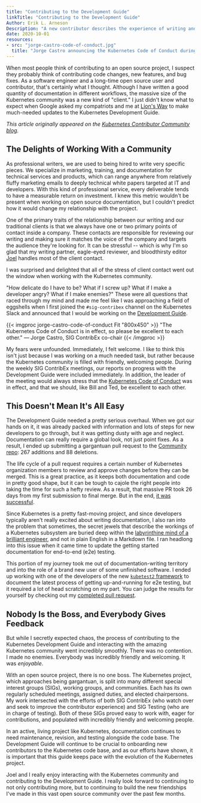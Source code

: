 ```yaml
---
title: "Contributing to the Development Guide"
linkTitle: "Contributing to the Development Guide"
Author: Erik L. Arneson
Description: "A new contributor describes the experience of writing and submitting changes to the Kubernetes Development Guide."
date: 2020-10-01
resources:
- src: "jorge-castro-code-of-conduct.jpg"
  title: "Jorge Castro announcing the Kubernetes Code of Conduct during a weekly SIG ContribEx meeting."
---
```


When most people think of contributing to an open source project, I suspect they probably think of
contributing code changes, new features, and bug fixes. As a software engineer and a long-time open
source user and contributor, that's certainly what I thought. Although I have written a good quantity
of documentation in different workflows, the massive size of the Kubernetes community was a new kind 
of "client." I just didn't know what to expect when Google asked my compatriots and me at
[Lion's Way](https://lionswaycontent.com/) to make much-needed updates to the Kubernetes Development Guide.

*This article originally appeared on the [Kubernetes Contributor Community blog](https://www.kubernetes.dev/blog/2020/09/28/contributing-to-the-development-guide/).*

## The Delights of Working With a Community

As professional writers, we are used to being hired to write very specific pieces. We specialize in
marketing, training, and documentation for technical services and products, which can range anywhere from relatively fluffy marketing emails to deeply technical white papers targeted at IT and developers. With 
this kind of professional service, every deliverable tends to have a measurable return on investment. 
I knew this metric wouldn't be present when working on open source documentation, but I couldn't
predict how it would change my relationship with the project.

One of the primary traits of the relationship between our writing and our traditional clients is that we
always have one or two primary points of contact inside a company. These contacts are responsible
for reviewing our writing and making sure it matches the voice of the company and targets the
audience they're looking for. It can be stressful -- which is why I'm so glad that my writing
partner, eagle-eyed reviewer, and bloodthirsty editor [Joel](https://twitter.com/JoelByronBarker)
handles most of the client contact.

I was surprised and delighted that all of the stress of client contact went out the window when
working with the Kubernetes community.

"How delicate do I have to be? What if I screw up? What if I make a developer angry? What if I make
enemies?" These were all questions that raced through my mind and made me feel like I was
approaching a field of eggshells when I first joined the `#sig-contribex` channel on the Kubernetes
Slack and announced that I would be working on the
[Development Guide](https://github.com/kubernetes/community/blob/master/contributors/devel/development.md).

{{< imgproc jorge-castro-code-of-conduct Fit "800x450" >}}
"The Kubernetes Code of Conduct is in effect, so please be excellent to each other." &mdash; Jorge
Castro, SIG ContribEx co-chair
{{< /imgproc >}}

My fears were unfounded. Immediately, I felt welcome. I like to think this isn't just because I was
working on a much needed task, but rather because the Kubernetes community is filled
with friendly, welcoming people. During the weekly SIG ContribEx meetings, our reports on progress
with the Development Guide were included immediately. In addition, the leader of the meeting would
always stress that the [Kubernetes Code of Conduct](https://www.kubernetes.dev/resources/code-of-conduct/) was in
effect, and that we should, like Bill and Ted, be excellent to each other.

## This Doesn't Mean It's All Easy

The Development Guide needed a pretty serious overhaul. When we got our hands on it, it was already
packed with information and lots of steps for new developers to go through, but it was getting dusty
with age and neglect. Documentation can really require a global look, not just point fixes.
As a result, I ended up submitting a gargantuan pull request to the
[Community repo](https://github.com/kubernetes/community): 267 additions and 88 deletions.

The life cycle of a pull request requires a certain number of Kubernetes organization members to review and approve changes
before they can be merged. This is a great practice, as it keeps both documentation and code in
pretty good shape, but it can be tough to cajole the right people into taking the time for such a hefty
review. As a result, that massive PR took 26 days from my first submission to final merge. But in
the end, [it was successful](https://github.com/kubernetes/community/pull/5003).

Since Kubernetes is a pretty fast-moving project, and since developers typically aren't really
excited about writing documentation, I also ran into the problem that sometimes, the secret jewels
that describe the workings of a Kubernetes subsystem are buried deep within the [labyrinthine mind of
a brilliant engineer](https://github.com/amwat), and not in plain English in a Markdown file. I ran headlong into this issue
when it came time to update the getting started documentation for end-to-end (e2e) testing. 

This portion of my journey took me out of documentation-writing territory and into the role of a
brand new user of some unfinished software. I ended up working with one of the developers of the new
[`kubetest2` framework](https://github.com/kubernetes-sigs/kubetest2) to document the latest process of
getting up-and-running for e2e testing, but it required a lot of head scratching on my part. You can
judge the results for yourself by checking out my
[completed pull request](https://github.com/kubernetes/community/pull/5045).

## Nobody Is the Boss, and Everybody Gives Feedback

But while I secretly expected chaos, the process of contributing to the Kubernetes Development Guide
and interacting with the amazing Kubernetes community went incredibly smoothly. There was no
contention. I made no enemies. Everybody was incredibly friendly and welcoming. It was *enjoyable*.

With an open source project, there is no one boss. The Kubernetes project, which approaches being
gargantuan, is split into many different special interest groups (SIGs), working groups, and
communities. Each has its own regularly scheduled meetings, assigned duties, and elected
chairpersons. My work intersected with the efforts of both SIG ContribEx (who watch over and seek to
improve the contributor experience) and SIG Testing (who are in charge of testing). Both of these
SIGs proved easy to work with, eager for contributions, and populated with incredibly friendly and
welcoming people.

In an active, living project like Kubernetes, documentation continues to need maintenance, revision,
and testing alongside the code base. The Development Guide will continue to be crucial to onboarding
new contributors to the Kubernetes code base, and as our efforts have shown, it is important that
this guide keeps pace with the evolution of the Kubernetes project.

Joel and I really enjoy interacting with the Kubernetes community and contributing to
the Development Guide. I really look forward to continuing to not only contributing more, but to
continuing to build the new friendships I've made in this vast open source community over the past
few months.
